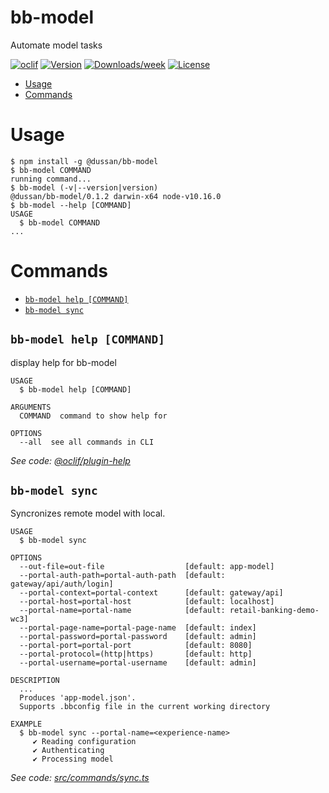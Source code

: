 bb-model
========

Automate model tasks

[![oclif](https://img.shields.io/badge/cli-oclif-brightgreen.svg)](https://oclif.io)
[![Version](https://img.shields.io/npm/v/bb-model.svg)](https://npmjs.org/package/bb-model)
[![Downloads/week](https://img.shields.io/npm/dw/bb-model.svg)](https://npmjs.org/package/bb-model)
[![License](https://img.shields.io/npm/l/bb-model.svg)](https://github.com/pet/bb-model/blob/master/package.json)

<!-- toc -->
* [Usage](#usage)
* [Commands](#commands)
<!-- tocstop -->
# Usage
<!-- usage -->
```sh-session
$ npm install -g @dussan/bb-model
$ bb-model COMMAND
running command...
$ bb-model (-v|--version|version)
@dussan/bb-model/0.1.2 darwin-x64 node-v10.16.0
$ bb-model --help [COMMAND]
USAGE
  $ bb-model COMMAND
...
```
<!-- usagestop -->
# Commands
<!-- commands -->
* [`bb-model help [COMMAND]`](#bb-model-help-command)
* [`bb-model sync`](#bb-model-sync)

## `bb-model help [COMMAND]`

display help for bb-model

```
USAGE
  $ bb-model help [COMMAND]

ARGUMENTS
  COMMAND  command to show help for

OPTIONS
  --all  see all commands in CLI
```

_See code: [@oclif/plugin-help](https://github.com/oclif/plugin-help/blob/v2.2.1/src/commands/help.ts)_

## `bb-model sync`

Syncronizes remote model with local.

```
USAGE
  $ bb-model sync

OPTIONS
  --out-file=out-file                  [default: app-model]
  --portal-auth-path=portal-auth-path  [default: gateway/api/auth/login]
  --portal-context=portal-context      [default: gateway/api]
  --portal-host=portal-host            [default: localhost]
  --portal-name=portal-name            [default: retail-banking-demo-wc3]
  --portal-page-name=portal-page-name  [default: index]
  --portal-password=portal-password    [default: admin]
  --portal-port=portal-port            [default: 8080]
  --portal-protocol=(http|https)       [default: http]
  --portal-username=portal-username    [default: admin]

DESCRIPTION
  ...
  Produces 'app-model.json'.
  Supports .bbconfig file in the current working directory

EXAMPLE
  $ bb-model sync --portal-name=<experience-name>
     ✔ Reading configuration
     ✔ Authenticating
     ✔ Processing model
```

_See code: [src/commands/sync.ts](https://github.com/milanovic-dusan/bb-model/blob/v0.1.2/src/commands/sync.ts)_
<!-- commandsstop -->
